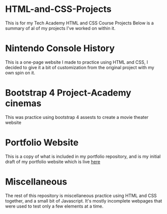 # HTML-and-CSS-Projects
This is for my Tech Academy HTML and CSS Course Projects
Below is a summary of al of my projects I've worked on within it.

# Nintendo Console History
This is a one-page website I made to practice using HTML and CSS, I decided to give it a bit of customization from the original project with my own spin on it.

# Bootstrap 4 Project-Academy cinemas
This was practice using bootstrap 4 assests to create a movie theater website

# Portfolio Website
This is a copy of what is included in my portfolio repository, and is my initial draft of my portfolio website which is live [here](http://nicolassloan.com/)

# Miscellaneous
The rest of this repository is miscellaneous practice using HTML and CSS together, and a small bit of Javascript. It's mostly incomplete webpages that were used to test only a few elements at a time.
